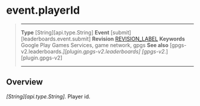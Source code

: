 # event.playerId

> --------------------- ------------------------------------------------------------------------------------------
> __Type__              [String][api.type.String]
> __Event__             [submit][leaderboards.event.submit]
> __Revision__          [REVISION_LABEL](REVISION_URL)
> __Keywords__          Google Play Games Services, game network, gpgs
> __See also__          [gpgs-v2.leaderboards.*][plugin.gpgs-v2.leaderboards]
>                       [gpgs-v2.*][plugin.gpgs-v2]
> --------------------- ------------------------------------------------------------------------------------------

## Overview

_[String][api.type.String]._ Player id.